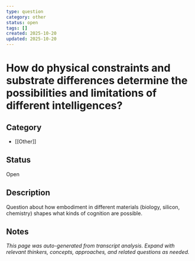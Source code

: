 ```yaml
---
type: question
category: other
status: open
tags: []
created: 2025-10-20
updated: 2025-10-20
---
```


# How do physical constraints and substrate differences determine the possibilities and limitations of different intelligences?

## Category

- [[Other]]

## Status

Open

## Description

Question about how embodiment in different materials (biology, silicon, chemistry) shapes what kinds of cognition are possible.

## Notes

*This page was auto-generated from transcript analysis. Expand with relevant thinkers, concepts, approaches, and related questions as needed.*
